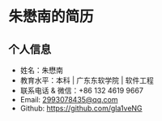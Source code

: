 # 朱懋南的简历

## 个人信息
* 姓名：朱懋南
* 教育水平：本科 | 广东东软学院 | 软件工程
* 联系电话 & 微信：+86 132 4619 9667
* Email: 2993078435@qq.com
* Github: https://github.com/gla1veNG
